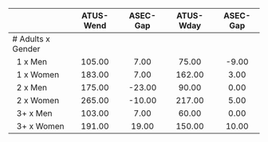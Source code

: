 
|                      |    ATUS-Wend |     ASEC-Gap |    ATUS-Wday |     ASEC-Gap |
| -------------------- | :----------: | :----------: | :----------: | :----------: |
| # Adults x Gender    |              |              |              |              |
| &nbsp;&nbsp;1 x Men  |       105.00 |         7.00 |        75.00 |        -9.00 |
| &nbsp;&nbsp;1 x Women |       183.00 |         7.00 |       162.00 |         3.00 |
| &nbsp;&nbsp;2 x Men  |       175.00 |       -23.00 |        90.00 |         0.00 |
| &nbsp;&nbsp;2 x Women |       265.00 |       -10.00 |       217.00 |         5.00 |
| &nbsp;&nbsp;3+ x Men |       103.00 |         7.00 |        60.00 |         0.00 |
| &nbsp;&nbsp;3+ x Women |       191.00 |        19.00 |       150.00 |        10.00 |


